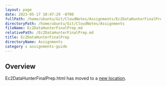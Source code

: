 ```yaml
---
layout: page
date: 2023-05-17 10:47:29 -0700
fullPath: /home/ubuntu/Git/CloudNotes/Assignments/Ec2DataHunterFinalPrep.md
directoryPath: /home/ubuntu/Git/CloudNotes/Assignments
fileName: Ec2DataHunterFinalPrep.md
relativePath: /Ec2DataHunterFinalPrep.md
title: Ec2DataHunterFinalPrep
directoryName: Assignments
category : assignments-guide
---
```


## Overview

Ec2DataHunterFinalPrep.html has moved to a [new location](/aws-guide/Ec2DataHunterFinalPrep.html).
